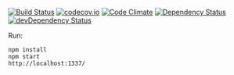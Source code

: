 [![Build Status](https://travis-ci.org/toomastahves/react-starter.svg?branch=master)](https://travis-ci.org/toomastahves/react-starter)
[![codecov.io](https://codecov.io/github/toomastahves/react-starter/coverage.svg?branch=master)](https://codecov.io/github/toomastahves/react-starter?branch=master)
[![Code Climate](https://codeclimate.com/github/toomastahves/react-starter/badges/gpa.svg)](https://codeclimate.com/github/toomastahves/react-starter)
[![Dependency Status](https://david-dm.org/toomastahves/react-starter.svg)](https://david-dm.org/toomastahves/react-starter)
[![devDependency Status](https://david-dm.org/toomastahves/react-starter/dev-status.svg)](https://david-dm.org/toomastahves/react-starter#info=devDependencies)

Run:
```
npm install
npm start
http://localhost:1337/
```

